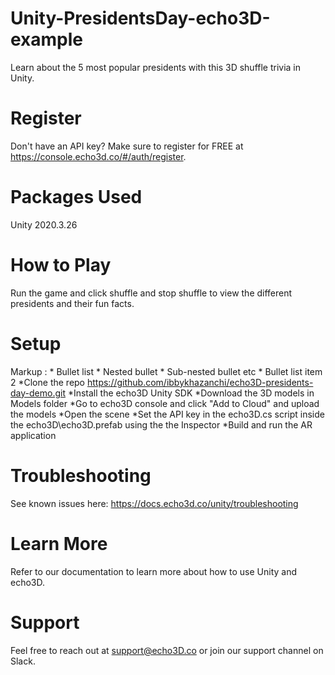 # Unity-PresidentsDay-echo3D-example
Learn about the 5 most popular presidents with this 3D shuffle trivia in Unity.

# Register
Don't have an API key? Make sure to register for FREE at https://console.echo3d.co/#/auth/register.

# Packages Used
Unity 2020.3.26

# How to Play
Run the game and click shuffle and stop shuffle to view the different presidents and their fun facts.

# Setup
 Markup : * Bullet list
              * Nested bullet
                  * Sub-nested bullet etc
          * Bullet list item 2
*Clone the repo https://github.com/ibbykhazanchi/echo3D-presidents-day-demo.git
*Install the echo3D Unity SDK
*Download the 3D models in Models folder 
*Go to echo3D console and click "Add to Cloud" and upload the models
*Open the scene
*Set the API key in the echo3D.cs script inside the echo3D\echo3D.prefab using the the Inspector
*Build and run the AR application

# Troubleshooting
See known issues here: https://docs.echo3d.co/unity/troubleshooting

# Learn More
Refer to our documentation to learn more about how to use Unity and echo3D.
# Support
Feel free to reach out at support@echo3D.co or join our support channel on Slack.
